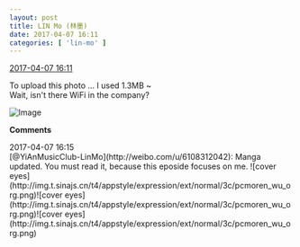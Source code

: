```yaml
---
layout: post
title: LIN Mo (林墨)
date: 2017-04-07 16:11
categories: [ 'lin-mo' ]
---
```


<div class="weibo-info">
  <a href="http://weibo.com/6108312042/EDpzQzU5N">2017-04-07 16:11</a>
</div>

To upload this photo … I used 1.3MB ~  
Wait, isn't there WiFi in the company?

<!-- more -->

![Image](http://wx2.sinaimg.cn/mw690/006FnQZYgy1fee6kxh67aj32c02c07wh.jpg)

**Comments**

<div class="weibo-info">2017-04-07 16:15</div>
[@YiAnMusicClub-LinMo](http://weibo.com/u/6108312042): Manga updated. You must read it, because this eposide focuses on me. ![cover eyes](http://img.t.sinajs.cn/t4/appstyle/expression/ext/normal/3c/pcmoren_wu_org.png)![cover eyes](http://img.t.sinajs.cn/t4/appstyle/expression/ext/normal/3c/pcmoren_wu_org.png)![cover eyes](http://img.t.sinajs.cn/t4/appstyle/expression/ext/normal/3c/pcmoren_wu_org.png)
